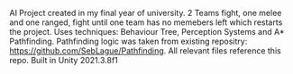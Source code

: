 AI Project created in my final year of university. 2 Teams fight, one melee and one ranged, fight until one team has no memebers left which restarts the project. Uses techniques: Behaviour Tree, Perception Systems and A* Pathfinding. Pathfinding logic was taken from existing repositry: https://github.com/SebLague/Pathfinding. All relevant files reference this repo. Built in Unity 2021.3.8f1